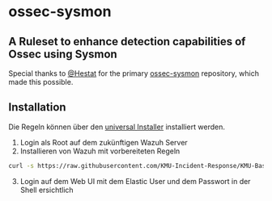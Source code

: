 # ossec-sysmon

## A Ruleset to enhance detection capabilities of Ossec using Sysmon
Special thanks to [@Hestat](https://github.com/Hestat) for the primary [ossec-sysmon](https://github.com/Hestat/ossec-sysmon) repository, which made this possible.

## Installation
Die Regeln können über den [universal Installer](../universal_installer/README.md) installiert werden.
1. Login als Root auf dem zukünftigen Wazuh Server
2. Installieren von Wazuh mit vorbereiteten Regeln
``` bash 
curl -s https://raw.githubusercontent.com/KMU-Incident-Response/KMU-Basis-Logging/main/universal_installer/installer.sh | bash -s -- -o
```
3. Login auf dem Web UI mit dem Elastic User und dem Passwort in der Shell ersichtlich